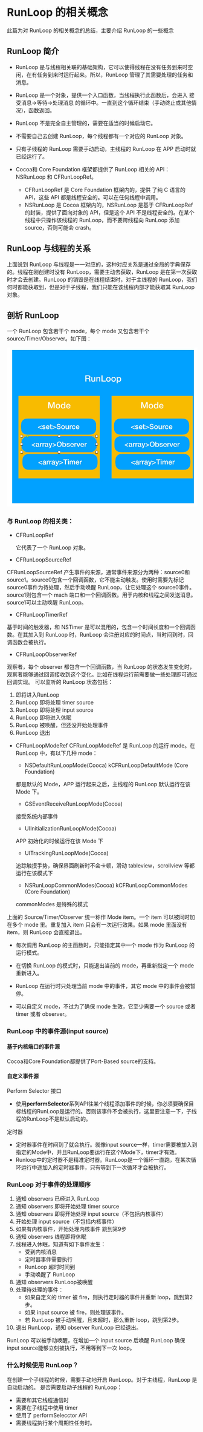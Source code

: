 # RunLoop 的相关概念
此篇为对 RunLoop 的相关概念的总结，主要介绍 RunLoop 的一些概念

## RunLoop 简介
* RunLoop 是与线程相关联的基础架构，它可以使得线程在没有任务到来时空闲，在有任务到来时运行起来。所以，RunLoop 管理了其需要处理的任务和消息。

* RunLoop 是一个对象，提供一个入口函数，当线程执行此函数后，会进入 接受消息->等待->处理消息 的循环中。一直到这个循环结束（手动终止或其他情况)，函数返回。

* RunLoop 不是完全自主管理的，需要在适当的时候启动它。

* 不需要自己去创建 RunLoop，每个线程都有一个对应的 RunLoop 对象。

* 只有子线程的 RunLoop 需要手动启动，主线程的 RunLoop 在 APP 启动时就已经运行了。

* Cocoa和 Core Foundation 框架都提供了 RunLoop 相关的 API：NSRunLoop 和 CFRunLoopRef。
    * CFRunLoopRef 是 Core Foundation 框架内的，提供 了纯 C 语言的 API，这些 API 都是线程安全的。可以在任何线程中调用。
    * NSRunLoop 是 Cocoa 框架内的，NSRunLoop 是基于 CFRunLoopRef 的封装，提供了面向对象的 API，但是这个 API 不是线程安全的。在某个线程中只操作该线程的 RunLoop，而不要跨线程向 RunLoop 添加 source，否则可能会 crash。

## RunLoop 与线程的关系

上面说到 RunLoop 与线程是一一对应的，这种对应关系是通过全局的字典保存的。线程在刚创建时没有 RunLoop，需要主动去获取，RunLoop 是在第一次获取时才会去创建。RunLoop 的销毁是在线程结束时，对于主线程的 RunLoop，我们何时都能获取到，但是对于子线程，我们只能在该线程内部才能获取其 RunLoop 对象。

## 剖析 RunLoop
一个 RunLoop 包含若干个 mode，每个 mode 又包含若干个 source/Timer/Observer。如下图：

![RunLoop](https://github.com/taoclouds/RunLoop-Learn/blob/master/image/runloop.png?raw=true)

### 与 RunLoop 的相关类：
* CFRunLoopRef

    它代表了一个 RunLoop 对象。

* CFRunLoopSourceRef

CFRunLoopSourceRef 产生事件的来源，通常事件来源分为两种：source0和 source1。source0包含一个回调函数，它不能主动触发。使用时需要先标记 source0事件为待处理，然后手动唤醒 RunLoop，让它处理这个 source0事件。 source1则包含一个 mach 端口和一个回调函数。用于内核和线程之间发送消息。source1可以主动唤醒 RunLoop。

* CFRunLoopTimerRef

基于时间的触发器，和 NSTimer 是可以混用的，包含一个时间长度和一个回调函数。在其加入到 RunLoop 时，RunLoop 会注册对应的时间点，当时间到时，回调函数会被执行。
* CFRunLoopObserverRef

观察者，每个 observer 都包含一个回调函数，当 RunLoop 的状态发生变化时，观察者能够通过回调接收到这个变化。比如在线程运行前需要做一些处理即可通过回调实现。
可以监听的 RunLoop 状态包括：
1. 即将进入RunLoop
2. RunLoop 即将处理 timer source
3. RunLoop 即将处理 input source
4. RunLoop 即将进入休眠
5. RunLoop 被唤醒，但还没开始处理事件
6. RunLoop 退出


* CFRunLoopModeRef
CFRunLoopModeRef 是 RunLoop 的运行 mode。在 RunLoop 中，有以下几种 mode：

    * NSDefaultRunLoopMode(Cooca) kCFRunLoopDefaultMode (Core Foundation)

    都是默认的 Mode，APP 运行起来之后，主线程的 RunLoop 默认运行在该 Mode 下。
    * GSEventReceiveRunLoopMode(Cocoa)

    接受系统内部事件
    * UIInitializationRunLoopMode(Cocoa)

    APP 初始化的时候运行在该 Mode 下
    * UITrackingRunLoopMode(Cocoa)

    追踪触摸手势，确保界面刷新时不会卡顿，滑动 tableview，scrollview 等都运行在该模式下
    * NSRunLoopCommonModes(Cocoa) kCFRunLoopCommonModes (Core Foundation)

    commonModes 是特殊的模式

上面的 Source/Timer/Observer 统一称作 Mode item。一个 item 可以被同时加在多个 mode 里。重复加入 item 只会有一次运行效果。如果 mode 里面没有 item，则 RunLoop 会直接退出。

* 每次调用 RunLoop 的主函数时，只能指定其中一个 mode 作为 RunLoop 的运行模式。

* 在切换 RunLoop 的模式时，只能退出当前的 mode，再重新指定一个 mode 重新进入。

* RunLoop 在运行时只处理当前 mode 中的事件，其它 mode 中的事件会被暂停。

* 可以自定义 mode，不过为了确保 mode 生效，它至少需要一个 source 或者 timer 或者 observer。

### RunLoop 中的事件源(input source)
#### 基于内核端口的事件源
Cocoa和Core Foundation都提供了Port-Based source的支持。
#### 自定义事件源
Perform Selector 接口
* 使用**performSelector**系列API往某个线程添加事件的时候，你必须要确保目标线程的RunLoop是运行的。否则该事件不会被执行，这里要注意一下，子线程的RunLoop不是默认启动的。

定时器
* 定时器事件在时间到了就会执行。就像input source一样，timer需要被加入到指定的Mode中，并且RunLoop要运行在这个Mode下，timer才有效。
* Runloop中的定时器不是精准定时器。RunLoop是一个循环一直跑，在某次循环运行中途加入的定时器事件，只有等到下一次循环才会被执行。

### RunLoop 对于事件的处理顺序
1. 通知 observers 已经进入 RunLoop
2. 通知 observers 即将开始处理 timer source
3. 通知 observers 即将开始处理 input source（不包括内核事件）
4. 开始处理 input source（不包括内核事件）
5. 如果有内核事件，开始处理内核事件 跳到第9步
6. 通知 observers 线程即将休眠
7. 线程进入休眠，知道有如下事件发生：
    * 受到内核消息
    * 定时器事件需要执行
    * RunLoop 超时时间到
    * 手动唤醒了 RunLoop
8. 通知 observers RunLoop被唤醒
9. 处理待处理的事件：
    * 如果自定义的 timer 被 fire，则执行定时器的事件并重新 loop，跳到第2步。
    * 如果 input source 被 fire，则处理该事件。
    * 若 RunLoop 被手动唤醒，且未超时，那么重新 loop，跳到第2步。
10. 退出 RunLoop，通知 observer RunLoop 已经退出。


 RunLoop 可以被手动唤醒，在增加一个 input source 后唤醒 RunLoop 确保 input source能够立刻被执行，不用等到下一次 loop。


 ### 什么时候使用 RunLoop？
在创建一个子线程的时候，需要手动地开启 RunLoop。对于主线程，RunLoop 是自动启动的。
是否需要启动子线程的 RunLoop：
* 需要和其它线程通信时
* 需要在子线程中使用 timer
* 使用了 performSelecctor API
* 需要线程执行某个周期性任务时。
